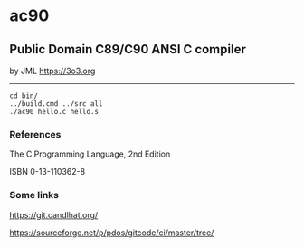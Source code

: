 ac90
====

Public Domain C89/C90 ANSI C compiler
----
by JML https://3o3.org


***

```
cd bin/
../build.cmd ../src all
./ac90 hello.c hello.s
```


### References

The C Programming Language, 2nd Edition

ISBN 0-13-110362-8


### Some links

https://git.candlhat.org/

https://sourceforge.net/p/pdos/gitcode/ci/master/tree/


